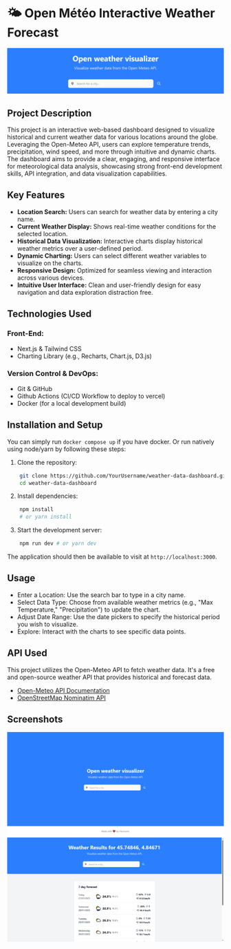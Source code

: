 # 🌤️ Open Météo Interactive Weather Forecast

<img alt="Open Météo Visualizer Banner" src="/screenshots/readme-banner.png" />

## Project Description

This project is an interactive web-based dashboard designed to visualize historical and current weather data for various locations around the globe. Leveraging the Open-Meteo API, users can explore temperature trends, precipitation, wind speed, and more through intuitive and dynamic charts. The dashboard aims to provide a clear, engaging, and responsive interface for meteorological data analysis, showcasing strong front-end development skills, API integration, and data visualization capabilities.

## Key Features

- **Location Search:** Users can search for weather data by entering a city name.
- **Current Weather Display:** Shows real-time weather conditions for the selected location.
- **Historical Data Visualization:** Interactive charts display historical weather metrics over a user-defined period.
- **Dynamic Charting:** Users can select different weather variables to visualize on the charts.
- **Responsive Design:** Optimized for seamless viewing and interaction across various devices.
- **Intuitive User Interface:** Clean and user-friendly design for easy navigation and data exploration distraction free.

## Technologies Used

### Front-End:
- Next.js & Tailwind CSS
- Charting Library (e.g., Recharts, Chart.js, D3.js)

### Version Control & DevOps:
- Git & GitHub
- Github Actions (CI/CD Workflow to deploy to vercel)
- Docker (for a local development build)

## Installation and Setup

You can simply run `docker compose up` if you have docker. Or run natively using node/yarn by following these steps:

1. Clone the repository:
``` bash
    git clone https://github.com/YourUsername/weather-data-dashboard.git
    cd weather-data-dashboard
```

2. Install dependencies:
```bash
    npm install
    # or yarn install
```

3. Start the development server:
```bash
    npm run dev # or yarn dev
```

The application should then be available to visit at `http://localhost:3000`.

## Usage
- Enter a Location: Use the search bar to type in a city name.
- Select Data Type: Choose from available weather metrics (e.g., "Max Temperature," "Precipitation") to update the chart.
- Adjust Date Range: Use the date pickers to specify the historical period you wish to visualize.
- Explore: Interact with the charts to see specific data points.

## API Used
This project utilizes the Open-Meteo API to fetch weather data. It's a free and open-source weather API that provides historical and forecast data.

- [Open-Meteo API Documentation](https://open-meteo.com/en/docs)
- [OpenStreetMap Nominatim API](https://nominatim.org/release-docs/latest/api/Search/)

## Screenshots

<img alt="Home Page" src="/screenshots/home-page-v1.png" />

<img alt="Weather Page" src="/screenshots/weather-page-v1.png" />